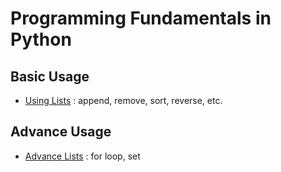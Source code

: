 # Programming Fundamentals in Python

## Basic Usage
- [Using Lists](https://github.com/reumng120/Python_basic/tree/main/lists_function) : append, remove, sort, reverse, etc.



## Advance Usage
- [Advance Lists](https://github.com/reumng120/Python_basic/tree/main/list_advance) : for loop, set
